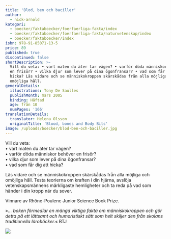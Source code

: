 ```yaml
---
title: 'Blod, ben och baciller'
author:
  - nick-arnold
kategori:
  - boecker/faktaboecker/foerfaerliga-fakta/index
  - boecker/faktaboecker/foerfaerliga-fakta/naturvetenskap/index
  - boecker/faktaboecker/index
isbn: 978-91-85071-13-5
price: 89
published: true
discontinued: false
shortDescription: >-
  Vill du veta: • vart maten du äter tar vägen? • varför döda människor behöver
  en frisör? • vilka djur som lever på dina ögonfransar? • vad som får dig att
  hicka? Läs vidare och se människokroppen skärskådas från alla möjliga och
  omöjliga håll.
generalDetails:
  illustrations: Tony De Saulles
  publishMonth: mars 2005
  binding: Häftad
  age: från 10
  numPages: '166'
translationDetails:
  translator: Helena Olsson
  originalTitle: 'Blood, bones and Body Bits'
image: /uploads/boecker/blod-ben-och-baciller.jpg
---
```

Vill du veta:  
• vart maten du äter tar vägen?  
• varför döda människor behöver en frisör?  
• vilka djur som lever på dina ögonfransar?  
• vad som får dig att hicka?

Läs vidare och se människokroppen skärskådas från alla möjliga och omöjliga håll. Testa teorierna om kraften i din hjärna, avslöja vetenskapsmännens märkligaste hemligheter och ta reda på vad som händer i din kropp när du sover.

Vinnare av Rhône-Poulenc Junior Science Book Prize.

»_… boken förmedlar en mängd viktiga fakta om människokroppen och gör detta på ett lättsamt och humoristiskt sätt som helt skiljer den från skolans traditionella läroböcker._« BTJ

![](/uploads/images/Blodben-s20.gif)
